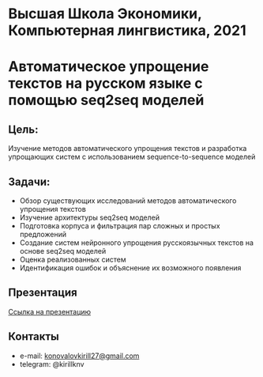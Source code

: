# Высшая Школа Экономики, Компьютерная лингвистика, 2021

# Автоматическое упрощение текстов на русском языке с помощью seq2seq моделей

## Цель: 
Изучение методов автоматического упрощения текстов и разработка упрощающих систем с использованием sequence-to-sequence моделей

## Задачи:
* Обзор существующих исследований методов автоматического упрощения текстов
* Изучение архитектуры seq2seq моделей
* Подготовка корпуса и фильтрация пар сложных и простых предложений
* Создание систем нейронного упрощения русскоязычных текстов на основе seq2seq моделей
* Оценка реализованных систем 
* Идентификация ошибок и объяснение их возможного появления

## Презентация
[Ссылка на презентацию](https://docs.google.com/presentation/d/1kFR7gpSsdwxNUN7tBB6qnu8ueYrI_2J5xEymPqxBrMI/edit?usp=sharing)

## Контакты
* e-mail: konovalovkirill27@gmail.com 
* telegram: @kirillknv
